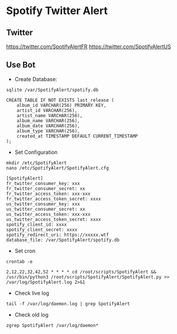 # Spotify Twitter Alert

## Twitter

https://twitter.com/SpotifyAlertFR
https://twitter.com/SpotifyAlertUS

## Use Bot

- Create Database:

```
sqlite /var/SpotifyAlert/spotify.db
```

```
CREATE TABLE IF NOT EXISTS last_release (
    album_id VARCHAR(256) PRIMARY KEY,
    artist_id VARCHAR(256),
    artist_name VARCHAR(256),
    album_name VARCHAR(256),
    album_date VARCHAR(256),
    album_type VARCHAR(256),
    created_at TIMESTAMP DEFAULT CURRENT_TIMESTAMP
);
```


- Set Configuration

```
mkdir /etc/SpotifyAlert
nano /etc/SpotifyAlert/SpotifyAlert.cfg
```

```
[SpotifyAlert]
fr_twitter_consumer_key: xxx
fr_twitter_consumer_secret: xx
fr_twitter_access_token: xxx-xxx
fr_twitter_access_token_secret: xxxx
us_twitter_consumer_key: xxx
us_twitter_consumer_secret: xx
us_twitter_access_token: xxx-xxx
us_twitter_access_token_secret: xxxx
spotify_client_id: xxxx
spotify_client_secret: xxxx
spotify_redirect_uri: https://xxxxx.wtf
database_file: /var/SpotifyAlert/spotify.db
```

- Set cron

```
crontab -e
```

```
2,12,22,32,42,52 * * * * cd /root/scripts/SpotifyAlert && /usr/bin/python3 /root/scripts/SpotifyAlert/SpotifyAlert.py >> /var/log/SpotifyAlert.log 2>&1
```

- Check live log

```
tail -f /var/log/daemon.log | grep SpotifyAlert
```

- Check old log

```
zgrep SpotifyAlert /var/log/daemon*
```
